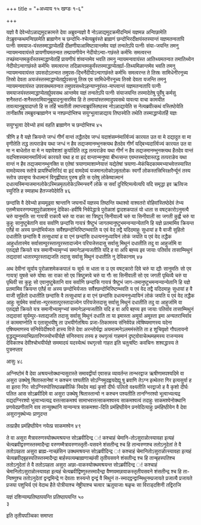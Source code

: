 +++
title = "+अध्याय १५ खण्डः १-६"

+++

यज्ञो वै देवेभ्योऽन्नाद्यमुदक्रामत्ते देवा अब्रुवन्यज्ञो वै
नोऽन्नाद्यमुदक्रमीदन्विमं यज्ञमन्न अन्विछामेति
तेऽब्रुवन्कथमन्विछामेति ब्राह्मणेन च छन्दोभि-श्चेत्यब्रुवंस्ते ब्राह्मणं
छन्दोभिरदीक्षयंस्तस्यान्तं यज्ञमतन्वतापि पत्नीः
समयाज-यंस्तस्माद्धाप्येतर्हि
दीक्षणीयाआमिष्टावान्तमेव यज्ञं तन्वतेऽपि पत्नीः संया-जयन्ति तमनु
न्यायमन्ववायंस्ते प्रायणीयमतन्वत तम्प्रायणीयेन
नेदीयोऽन्वा-गछंस्ते कर्मभिः समत्वरन्त
तच्छंय्वन्तमकुर्वंस्तस्माद्धाप्येतर्हि
प्रायणीयं शंय्वन्तमेव भवति तमनु न्यायमन्ववायंस्त आतिथ्यमतन्वत
तमातिथ्येन नेदीयोऽन्वागछंस्ते कर्मभिः समत्वरन्त
तदिळान्तमकुर्वंस्तस्माद्धाप्येतर्ह्या-तिथ्यमिळान्तमेव
भवति तमनु न्यायमन्ववायंस्त उपसदोऽतन्वत तमुपस-द्भिर्नेदीयोऽन्वागछंस्ते
कर्मभिः समत्वरन्त ते तिस्रः सामिधेनीरनूच्य तिस्रो देवता
अयजंस्तस्माद्धाप्येतर्ह्युपसत्सु तिस्र एव
सामिधेनीरनूच्य तिस्रो देवता यजन्ति तमनु
न्यायमन्ववायंस्त उपवसथमतन्वत
तमुपवसथ्येऽहन्याप्नुवंस्त-माप्त्वान्तं
यज्ञमतन्वतापि पत्नीः समयाजयंस्तस्माद्धाप्येतर्ह्युपवसथ
आन्तमेव यज्ञं तन्वतेऽपि पत्नीः संयाजयन्ति तस्मादेतेषु
पूर्वेषु कर्मसु शनैस्तरां-शनैस्तरामिवानुब्रूयादनूत्सरमिव
हि ते तमायांस्तस्मादुपवसथे यावत्या वाचा कामयीत तावत्यानुब्रूयादाप्तो
हि स तर्हि भवतीती तमाप्त्वाब्रुवंस्तिष्ठस्व नोऽन्नाद्यायेति स
नेत्यब्रवीत्कथं वस्तिष्ठेयेति तानीक्षतैव
तमब्रुवन्ब्राह्मणेन च नश्छन्दोभिश्च
सयुग्भूत्वान्नाद्याय तिष्ठस्वेति तथेति
तस्माद्धाप्येतर्हि यज्ञः 

सयुग्भूत्वा देवेभ्यो हव्यं वहति ब्राह्मणेन च छन्दोभिश्च ४५

 

त्रीणि ह वै यज्ञे क्रियन्ते जग्धं गीर्णं वान्तं तद्धैतदेव जग्धं
यदाशंसम्नंमार्त्विज्यं कारयत उत वा मे दद्यादुत वा मा
वृणीतेति तद्ध तत्पराङेव यथा जग्धं न हैव तद्यजमानम्भुनक्त्यथ हैतदेव
गीर्णं यद्बिभ्यदार्त्विज्यं कारयत उत वा मा न बाधेतोत वा मे न
यज्ञवेशशां कुर्यादिति तद्ध तत्पराङेव यथा गीर्णं न हैव
तद्यजमानम्भुनक्त्यथ हैतदेव वान्तं यदभिशस्यमानमार्त्विज्यं कारयते
यथा ह वा इदं वान्तान्मनुष्या बीभत्सन्त एवम्तस्माद्देवास्तद्ध
तत्पराङेव यथा वान्तं न हैव तद्यजमानम्भुनक्ति स एतेषां
त्रयाणामाशाम्नेयात्तं यद्येतेषां
त्रयाणा-मेकंचिदकाममभ्याभवेत्तस्यास्ति
वामदेव्यस्य स्तोत्रे प्रायश्चित्तिरिदं वा इदं वामदेव्यं
यजमानलोकोऽमृतलोकः स्वर्गो
लोकस्तत्त्रिभिरक्षरैर्न्यूनं तस्य स्तोत्र
उपसृप्य त्रेधात्मानं विगृह्णीयात् पुरुष इति स एतेषु
लोकेष्वात्मानं
दधात्यस्मिन्यजमानलोकेऽस्मिन्नमृतलोकेऽस्मिन्स्वर्गे
लोके स सर्वां दुरिष्टिमत्येत्यपि यदि समृद्धा इव ऋत्विजः स्युरिति ह स्माहाथ हैतज्जपेदेवेति ४६

 

छन्दांसि वै देवेभ्यो हव्यमूढ्वा श्रान्तानि जघनार्धे यज्ञस्य तिष्ठन्ति
यथाश्वो वाश्वतरो वोहिवांस्तिष्ठेदेवं तेभ्य
एतम्मैत्रावरुणम्पशुपुरोळाशमनु
देविका-हवींषि निर्वपेद्धात्रे पुरोळाशं द्वादशकपालं यो धाता स
वषट्कारोऽनुमत्यै चरुं यानुमतिः सा गायत्री राकायै
चरुं या राका सा त्रिष्टुप् सिनीवाल्यै चरुं या सिनीवाली सा जगती कुह्वै
चरुं या कुहूः सानुष्टुबेतानि वाव सर्वाणि छन्दांसि गायत्रं
त्रैष्टुभं जागतमानुष्टुभमन्वन्यान्येतानि हि यज्ञे
प्रतमामिव क्रियन्त एतैर्ह वा अस्य छन्दोभिर्यजतः
सर्वैश्छन्दोभिरिष्टम्भवाति य एवं वेद तद्वै
यदिदमाहुः सुधायां ह वै वाजी सुहितो दधातीति छन्दांसि वै तत्सुधायां ह वा
एनं छन्दांसि दधत्यननुध्यायिनं लोकं जयति य एवं वेद तद्धैक
आहुर्धातारमेव सर्वासाम्पुरस्तात्पुरस्तादाज्येन
परियजेत्तदासु सर्वासु मिथुनं दधातीति तदु वा आहुर्जामि वा एतद्यज्ञे
क्रियते यत्र समानीभ्यामृग्भ्यं समानेऽहन्यजतीति यदि ह वा अपि बह्व्य
इव जायाः पतिर्वाव तासाम्मिथुनं तद्यदासां धातारम्पुरस्ताद्यजति तदासु सर्वासु मिथुनं दधातीति नु देविकानाम् ४७

 

अथ देवीनां सूर्याय पुरोळाशमेककपालं यः सूर्यः स धाता स उ एव वषट्कारो दिवे
चरुं या द्यौः सानुमतिः सो एव गायत्र्\! युषसे चरुं योषाः सा राका सो एव
त्रिष्टुब्गवे चरुं या गौः सा सिनीवाली सो एव जगती पृथिव्यै चरुं या
पृथिवी सा कुहूः सो एवानुष्टुबेतानि वाव सर्वाणि छन्दांसि गायत्रं
त्रैष्टुभं जाग-तमानुष्टुभमन्वन्यान्येतानि हि यज्ञे
प्रतमामिव क्रियन्त एतैर्ह वा अस्य छन्दोभिर्यजतः
सर्वैश्छन्दोभिरिष्टम्भवति य एवं वेद तद्वै यदिदमाहुः
सुधायां ह वै वाजी सुहितो दधातीति छन्दांसि वै तत्सुधायां ह वा एनं
छन्दांसि दधत्यननुध्यायिनं लोकं जयति य एवं वेद तद्धैक आहुः सूर्यमेव
सर्वासा-म्पुरस्तात्पुरस्तादाज्येन परियजेत्तदासु सर्वासु मिथुनं
दधातीति तदु वा आहुर्जामि वा एतद्यज्ञे क्रियते यत्र
समानीभ्यामृग्भ्यां समानेऽहन्यजतीति यदि ह वा अपि
बह्व्य इव जायाः पतिर्वाव तासाम्मिथुनं तद्यदासां
सूर्यम्पुर-स्ताद्यजति तदासु सर्वासु मिथुनं
दधाति ता या इमास्ता अमूर्या अमूस्ता इमा अन्यतराभिर्वाव तं
काममाप्नोति य एतासूभयीषु ता उभयीर्गतश्रियः
प्रजा-तिकामस्य संनिर्वपेन्न त्वेषिष्यमाणस्य यदेना
एषिष्यमाणस्य संनिर्वपेदीश्वरो हास्य वित्ते देवा
अरन्तोर्यद्वा अयमात्मनेऽलममंस्तेति ता ह शुचिवृक्षो
गौपलायनो वृद्धद्युम्नस्याभिप्रतारिणस्योभयीर्यज्ञे
संनिरुवाप तस्य ह रथगृत्सं गाहमानं दृष्ट्वोवाचेत्थमहमस्य
राजन्यस्य देविकाश्च देवीश्चोभयीर्यज्ञे सममादयं यदस्येत्थं रथगृत्सो
गाहत इति चतुःषष्टिः कवचिनः शश्वद्धास्य ते पुत्रनप्तार 

आसुः ४८

 

अग्निष्टोमं वै देवा अश्रयन्तोक्थान्यसुरास्ते समावद्वीर्या एवासन्न
व्यावर्तन्त तान्भरद्वाज ऋषीणामपश्यदिमे वा असुरा उक्थेषु
श्रितास्तानेषां न कश्चन पश्यतीति सोऽग्निमुदह्वयदेह्यू षु ब्रवाणि
तेऽग्न इत्थेतरा गिर इत्यसुर्या ह वा इतरा गिरः
सोऽग्निरुपोत्तिष्ठन्नब्रवीत्किं
स्विदेव मह्यं कृशो दीर्घः पलितो वक्ष्यतीति भरद्वाजो ह वै कृशो दीर्घः
पलित आस सोऽब्रवीदिमे वा असुरा उक्थेषु श्रितास्तान्वो न कश्चन
पश्यतीति तानग्निरश्वो भूत्वाभ्यत्यद्र वद्यदग्निरश्वो
भूत्वाभ्यत्यद्र वत्तत्साकमश्वं
सामाभवत्तत्साकमश्वस्य साकमश्वत्वं
तदाहुः साकमश्वेनोक्थानि प्रणयेदप्रणीतानि वाव तान्युक्थानि
यान्यन्यत्र साकमश्वा-दिति प्रमंहिष्ठीयेन
प्रनयेदित्याहुः प्रमंहिष्ठीयेन वै देवा
असुरानुक्थेभ्यः प्राणुदन्त 

तत्प्राहैव प्रमंहिष्ठीयेन नयेत्प्र साकमश्वेन ४९

 

ते वा असुरा मैत्रावरुणस्योक्थमश्रयन्त सोऽब्रवीदिन्द्र ः\! कश्चाहं
चेमानि-तोऽसुरान्नोत्स्यावहा इत्यहं
चेत्यब्रवीद्वरुणस्तस्मादैन्द्रा
वरुणम्मैत्रावरुणस्तृती-यसवने शंसतीन्द्र श्च हि तान्वरुणश्च ततोऽनुदेतां
ते वै ततोऽपहता असुरा ब्राह्म-नाच्छंसिन उक्थमश्रयन्त सोऽब्रवीदिन्द्र
ः\! कश्चाहं चेमानितोऽसुरान्नोत्स्यावहा इत्यहं
चेत्यब्रवीद्बृहस्पतिस्तस्मादैन्द्रा
बार्हस्पत्यम्ब्राह्मणाच्छंसी तृतीयसवने शंसतीन्द्र श्च हि तान्बृहस्पतिश्च
ततोऽनुदेतां ते वै ततोऽपहता असुरा अछा-वाकस्योक्थमश्रयन्त सोऽब्रवीदिन्द्र
ः\! कश्चाहं चेमानितोऽसुरान्नोत्स्यावहा इत्यहं
चेत्यब्रवीद्विष्णुस्तस्मादैन्द्रा
वैष्णवमछावाकस्तृतीयसवने शंसतीन्द्र श्च हि ता-न्विष्णुश्च ततोऽनुदेतां
द्वन्द्वमिन्द्रे ण देवताः शस्यन्ते द्वन्द्वं वै मिथुनं
त-स्माद्द्वन्द्वान्मिथुनम्प्रजायते प्रजात्यै प्रजायते
प्रजया पशुभिर्य एवं वेदाथ हैते पोत्रीयाश्च नेष्ट्रीयाश्च चत्वार
ऋतुयाजाः षळृचः सा विराड्दशिनी तद्विराजि 

यज्ञं दशिन्याम्प्रतिष्ठापयन्ति प्रतिष्ठापयन्ति ५०   
३

इति तृतीयपञ्चिका समाप्ता

 

 

 